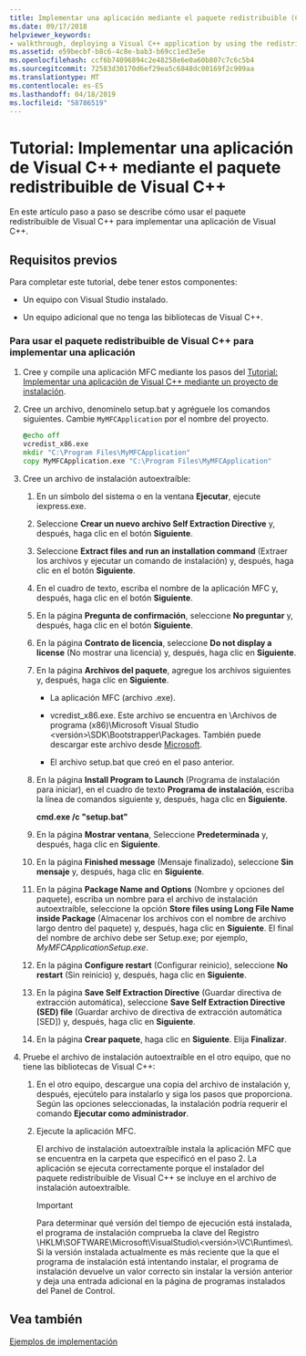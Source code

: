 ```yaml
---
title: Implementar una aplicación mediante el paquete redistribuible (C++)
ms.date: 09/17/2018
helpviewer_keywords:
- walkthrough, deploying a Visual C++ application by using the redistributable package
ms.assetid: e59becbf-b8c6-4c8e-bab3-b69cc1ed3e5e
ms.openlocfilehash: ccf6b74096894c2e48258e6e0a60b807c7c6c5b4
ms.sourcegitcommit: 72583d30170d6ef29ea5c6848dc00169f2c909aa
ms.translationtype: MT
ms.contentlocale: es-ES
ms.lasthandoff: 04/18/2019
ms.locfileid: "58786519"
---
```

# <a name="walkthrough-deploying-a-visual-c-application-by-using-the-visual-c-redistributable-package"></a>Tutorial: Implementar una aplicación de Visual C++ mediante el paquete redistribuible de Visual C++

En este artículo paso a paso se describe cómo usar el paquete redistribuible de Visual C++ para implementar una aplicación de Visual C++.

## <a name="prerequisites"></a>Requisitos previos

Para completar este tutorial, debe tener estos componentes:

- Un equipo con Visual Studio instalado.

- Un equipo adicional que no tenga las bibliotecas de Visual C++.

### <a name="to-use-the-visual-c-redistributable-package-to-deploy-an-application"></a>Para usar el paquete redistribuible de Visual C++ para implementar una aplicación

1.  Cree y compile una aplicación MFC mediante los pasos del [Tutorial: Implementar una aplicación de Visual C++ mediante un proyecto de instalación](walkthrough-deploying-a-visual-cpp-application-by-using-a-setup-project.md).

1. Cree un archivo, denomínelo setup.bat y agréguele los comandos siguientes. Cambie `MyMFCApplication` por el nombre del proyecto.

    ```cmd
    @echo off
    vcredist_x86.exe
    mkdir "C:\Program Files\MyMFCApplication"
    copy MyMFCApplication.exe "C:\Program Files\MyMFCApplication"
    ```

1. Cree un archivo de instalación autoextraíble:

   1. En un símbolo del sistema o en la ventana **Ejecutar**, ejecute iexpress.exe.

   1. Seleccione **Crear un nuevo archivo Self Extraction Directive** y, después, haga clic en el botón **Siguiente**.

   1. Seleccione **Extract files and run an installation command** (Extraer los archivos y ejecutar un comando de instalación) y, después, haga clic en el botón **Siguiente**.

   1. En el cuadro de texto, escriba el nombre de la aplicación MFC y, después, haga clic en el botón **Siguiente**.

   1. En la página **Pregunta de confirmación**, seleccione **No preguntar** y, después, haga clic en el botón **Siguiente**.

   1. En la página **Contrato de licencia**, seleccione **Do not display a license** (No mostrar una licencia) y, después, haga clic en **Siguiente**.

   1. En la página **Archivos del paquete**, agregue los archivos siguientes y, después, haga clic en **Siguiente**.

      - La aplicación MFC (archivo .exe).

      - vcredist_x86.exe. Este archivo se encuentra en \Archivos de programa (x86)\Microsoft Visual Studio \<versión>\SDK\Bootstrapper\Packages\. También puede descargar este archivo desde [Microsoft](https://www.microsoft.com/download/confirmation.aspx?id=5555).

      - El archivo setup.bat que creó en el paso anterior.

   1. En la página **Install Program to Launch** (Programa de instalación para iniciar), en el cuadro de texto **Programa de instalación**, escriba la línea de comandos siguiente y, después, haga clic en **Siguiente**.

      **cmd.exe /c "setup.bat"**

   1. En la página **Mostrar ventana**, Seleccione **Predeterminada** y, después, haga clic en **Siguiente**.

   1. En la página **Finished message** (Mensaje finalizado), seleccione **Sin mensaje** y, después, haga clic en **Siguiente**.

   1. En la página **Package Name and Options** (Nombre y opciones del paquete), escriba un nombre para el archivo de instalación autoextraíble, seleccione la opción **Store files using Long File Name inside Package** (Almacenar los archivos con el nombre de archivo largo dentro del paquete) y, después, haga clic en **Siguiente**. El final del nombre de archivo debe ser Setup.exe; por ejemplo, *MyMFCApplicationSetup.exe*.

   1. En la página **Configure restart** (Configurar reinicio), seleccione **No restart** (Sin reinicio) y, después, haga clic en **Siguiente**.

   1. En la página **Save Self Extraction Directive** (Guardar directiva de extracción automática), seleccione **Save Self Extraction Directive (SED) file** (Guardar archivo de directiva de extracción automática [SED]) y, después, haga clic en **Siguiente**.

   1. En la página **Crear paquete**, haga clic en **Siguiente**. Elija **Finalizar**.

1. Pruebe el archivo de instalación autoextraíble en el otro equipo, que no tiene las bibliotecas de Visual C++:

   1. En el otro equipo, descargue una copia del archivo de instalación y, después, ejecútelo para instalarlo y siga los pasos que proporciona. Según las opciones seleccionadas, la instalación podría requerir el comando **Ejecutar como administrador**.

   1. Ejecute la aplicación MFC.

      El archivo de instalación autoextraíble instala la aplicación MFC que se encuentra en la carpeta que especificó en el paso 2. La aplicación se ejecuta correctamente porque el instalador del paquete redistribuible de Visual C++ se incluye en el archivo de instalación autoextraíble.

      > [!IMPORTANT]
      > Para determinar qué versión del tiempo de ejecución está instalada, el programa de instalación comprueba la clave del Registro \HKLM\SOFTWARE\Microsoft\VisualStudio\\\<versión>\VC\Runtimes\\<platform>. Si la versión instalada actualmente es más reciente que la que el programa de instalación está intentando instalar, el programa de instalación devuelve un valor correcto sin instalar la versión anterior y deja una entrada adicional en la página de programas instalados del Panel de Control.

## <a name="see-also"></a>Vea también

[Ejemplos de implementación](deployment-examples.md)<br/>
